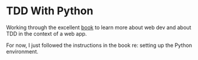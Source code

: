 # TDD With Python

Working through the excellent [book](https://www.obeythetestinggoat.com/) to learn more about web dev and about TDD in the context of a web app. 

For now, I just followed the instructions in the book re: setting up the Python environment.
